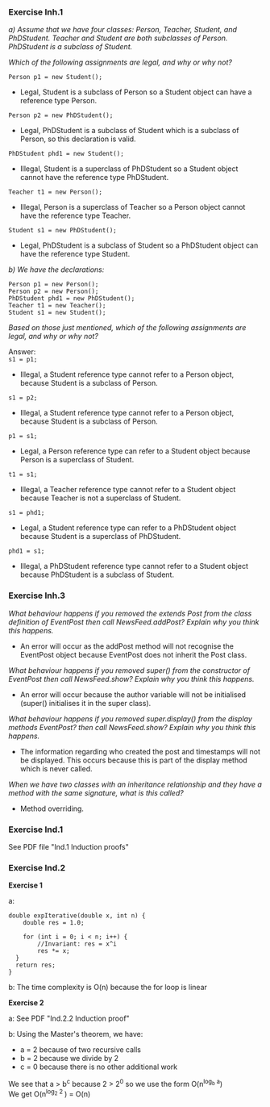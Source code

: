 ### Exercise Inh.1

*a) Assume that we have four classes: Person, Teacher, Student, and PhDStudent. 
Teacher and Student are both subclasses of Person. PhDStudent is a subclass of Student.*

*Which of the following assignments are legal, and why or why not?*

``Person p1 = new Student();``      
- Legal, Student is a subclass of Person so a Student object can have a reference type Person. <br> 

``Person p2 = new PhDStudent();``       
- Legal, PhDStudent is a subclass of Student which is a subclass of Person, so this declaration is valid.<br>

``PhDStudent phd1 = new Student();``
- Illegal, Student is a superclass of PhDStudent so a Student object cannot have the reference type PhDStudent.<br>

``Teacher t1 = new Person();`` 
- Illegal, Person is a superclass of Teacher so a Person object cannot have the reference type Teacher. <br> 

``Student s1 = new PhDStudent();``    
- Legal, PhDStudent is a subclass of Student so a PhDStudent object can have the reference type Student. 

*b) We have the declarations:* 

    Person p1 = new Person();
    Person p2 = new Person();
    PhDStudent phd1 = new PhDStudent();
    Teacher t1 = new Teacher();
    Student s1 = new Student();

*Based on those just mentioned, which of the following 
assignments are legal, and why or why not?* <br>

Answer: <br>
``s1 = p1;``
- Illegal, a Student reference type cannot refer to a Person object, because Student is a subclass of Person.

``s1 = p2;``
- Illegal, a Student reference type cannot refer to a Person object, because Student is a subclass of Person.

``p1 = s1;``
- Legal, a Person reference type can refer to a Student object because Person is a superclass of Student.

``t1 = s1;``
- Illegal, a Teacher reference type cannot refer to a Student object because Teacher is not a superclass of Student.

``s1 = phd1;``
- Legal, a Student reference type can refer to a PhDStudent object because Student is a superclass of PhDStudent.

``phd1 = s1;``
- Illegal, a PhDStudent reference type cannot refer to a Student object because PhDStudent is a subclass of Student. 

### Exercise Inh.3

*What behaviour happens if you removed the extends Post from the class definition 
of EventPost then call NewsFeed.addPost? Explain why you think this happens.*

- An error will occur as the addPost method will not recognise the EventPost object because EventPost does not inherit the Post class. 

*What behaviour happens if you removed super() from the constructor of EventPost then call NewsFeed.show? 
Explain why you think this happens.*

- An error will occur because the author variable will not be initialised (super() initialises it in the super class).

*What behaviour happens if you removed super.display() from the display methods EventPost? 
then call NewsFeed.show? Explain why you think this happens.*

- The information regarding who created the post and timestamps will not be displayed. This occurs because this is part of the display method which is never called.

*When we have two classes with an inheritance relationship and they have a method with the same signature, 
what is this called?*

- Method overriding. 

### Exercise Ind.1
See PDF file "Ind.1 Induction proofs"

### Exercise Ind.2
**Exercise 1**

a: 

    double expIterative(double x, int n) {
        double res = 1.0;
        
        for (int i = 0; i < n; i++) {
            //Invariant: res = x^i
            res *= x;
      }
      return res;
    }

b: The time complexity is O(n) because the for loop is linear

**Exercise 2**

a: See PDF "Ind.2.2 Induction proof"

b: Using the Master's theorem, we have:
- a = 2 because of two recursive calls
- b = 2 because we divide by 2
- c = 0 because there is no other additional work

We see that a > b<sup>c</sup> because 2 > 2<sup>0</sup> so we use the form O(n<sup>log<sub>b</sub> a</sup>) <br>
We get O(n<sup>log<sub>2</sub> 2 </sup>) = O(n)

